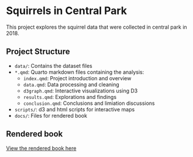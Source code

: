 # Squirrels in Central Park
This project explores the squirrel data that were collected in central park in 2018.

## Project Structure
- `data/`: Contains the dataset files
- `*.qmd`: Quarto markdown files containing the analysis:
  - `index.qmd`: Project introduction and overview
  - `data.qmd`: Data processing and cleaning
  - `d3graph.qmd`: Interactive visualizations using D3
  - `results.qmd`: Explorations and findings
  - `conclusion.qmd`: Conclusions and limiation discussions
- `scripts/`: d3 and html scripts for interactive maps
- `docs/`: Files for rendered book

## Rendered book
[View the rendered book here](https://jiayid8.github.io/squirrels_in_central_park/)